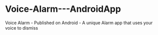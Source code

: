 # Voice-Alarm---AndroidApp
Voice Alarm - Published on Android - A unique Alarm app that uses your voice to dismiss 

